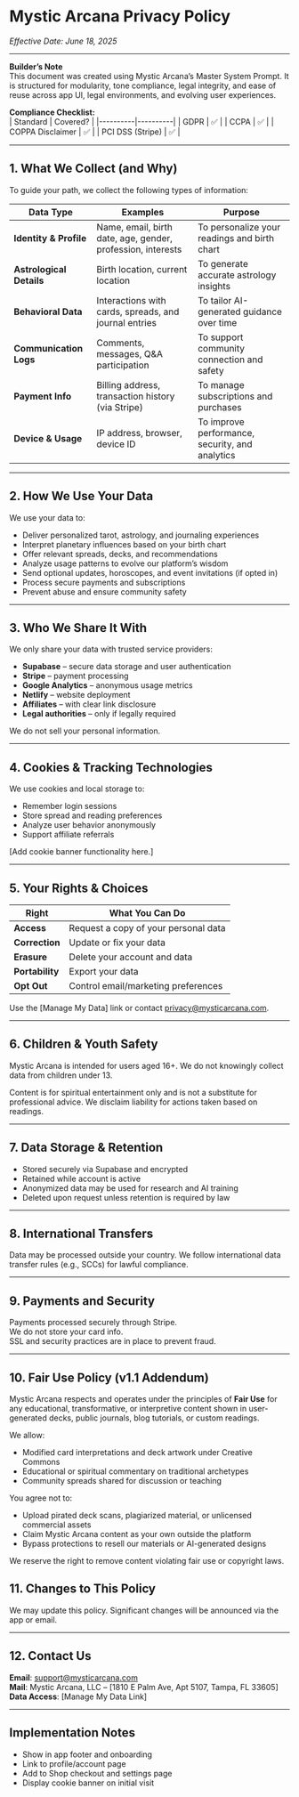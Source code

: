 # Mystic Arcana Privacy Policy

_Effective Date: June 18, 2025_

---

**Builder’s Note**  
This document was created using Mystic Arcana’s Master System Prompt. It is structured for modularity, tone compliance, legal integrity, and ease of reuse across app UI, legal environments, and evolving user experiences.

**Compliance Checklist:**  
| Standard | Covered? |
|----------|----------|
| GDPR | ✅ |
| CCPA | ✅ |
| COPPA Disclaimer | ✅ |
| PCI DSS (Stripe) | ✅ |

---

## 1. What We Collect (and Why)

To guide your path, we collect the following types of information:

| Data Type                | Examples                                                    | Purpose                                         |
| ------------------------ | ----------------------------------------------------------- | ----------------------------------------------- |
| **Identity & Profile**   | Name, email, birth date, age, gender, profession, interests | To personalize your readings and birth chart    |
| **Astrological Details** | Birth location, current location                            | To generate accurate astrology insights         |
| **Behavioral Data**      | Interactions with cards, spreads, and journal entries       | To tailor AI-generated guidance over time       |
| **Communication Logs**   | Comments, messages, Q&A participation                       | To support community connection and safety      |
| **Payment Info**         | Billing address, transaction history (via Stripe)           | To manage subscriptions and purchases           |
| **Device & Usage**       | IP address, browser, device ID                              | To improve performance, security, and analytics |

---

## 2. How We Use Your Data

We use your data to:

- Deliver personalized tarot, astrology, and journaling experiences
- Interpret planetary influences based on your birth chart
- Offer relevant spreads, decks, and recommendations
- Analyze usage patterns to evolve our platform’s wisdom
- Send optional updates, horoscopes, and event invitations (if opted in)
- Process secure payments and subscriptions
- Prevent abuse and ensure community safety

---

## 3. Who We Share It With

We only share your data with trusted service providers:

- **Supabase** – secure data storage and user authentication
- **Stripe** – payment processing
- **Google Analytics** – anonymous usage metrics
- **Netlify** – website deployment
- **Affiliates** – with clear link disclosure
- **Legal authorities** – only if legally required

We do not sell your personal information.

---

## 4. Cookies & Tracking Technologies

We use cookies and local storage to:

- Remember login sessions
- Store spread and reading preferences
- Analyze user behavior anonymously
- Support affiliate referrals

[Add cookie banner functionality here.]

---

## 5. Your Rights & Choices

| Right           | What You Can Do                      |
| --------------- | ------------------------------------ |
| **Access**      | Request a copy of your personal data |
| **Correction**  | Update or fix your data              |
| **Erasure**     | Delete your account and data         |
| **Portability** | Export your data                     |
| **Opt Out**     | Control email/marketing preferences  |

Use the [Manage My Data] link or contact privacy@mysticarcana.com.

---

## 6. Children & Youth Safety

Mystic Arcana is intended for users aged 16+. We do not knowingly collect data from children under 13.

Content is for spiritual entertainment only and is not a substitute for professional advice. We disclaim liability for actions taken based on readings.

---

## 7. Data Storage & Retention

- Stored securely via Supabase and encrypted
- Retained while account is active
- Anonymized data may be used for research and AI training
- Deleted upon request unless retention is required by law

---

## 8. International Transfers

Data may be processed outside your country. We follow international data transfer rules (e.g., SCCs) for lawful compliance.

---

## 9. Payments and Security

Payments processed securely through Stripe.  
We do not store your card info.  
SSL and security practices are in place to prevent fraud.

---

## 10. Fair Use Policy (v1.1 Addendum)

Mystic Arcana respects and operates under the principles of **Fair Use** for any educational, transformative, or interpretive content shown in user-generated decks, public journals, blog tutorials, or custom readings.

We allow:

- Modified card interpretations and deck artwork under Creative Commons
- Educational or spiritual commentary on traditional archetypes
- Community spreads shared for discussion or teaching

You agree not to:

- Upload pirated deck scans, plagiarized material, or unlicensed commercial assets
- Claim Mystic Arcana content as your own outside the platform
- Bypass protections to resell our materials or AI-generated designs

We reserve the right to remove content violating fair use or copyright laws.

## 11. Changes to This Policy

We may update this policy. Significant changes will be announced via the app or email.

---

## 12. Contact Us

**Email**: support@mysticarcana.com  
**Mail**: Mystic Arcana, LLC – [1810 E Palm Ave, Apt 5107, Tampa, FL 33605]  
**Data Access**: [Manage My Data Link]

---

## Implementation Notes

- Show in app footer and onboarding
- Link to profile/account page
- Add to Shop checkout and settings page
- Display cookie banner on initial visit
